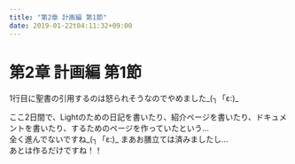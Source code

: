 ```yaml
---
title: "第2章 計画編 第1節"
date: 2019-01-22t04:11:32+09:00
---
```


# 第2章 計画編 第1節
1行目に聖書の引用するのは怒られそうなのでやめました_(┐「ε:)_

ここ2日間で、Lightのための日記を書いたり、紹介ページを書いたり、ドキュメントを書いたり、するためのページを作っていたという...  
全く進んでないですね\_(┐「ε:)\_
まあお膳立ては済みましたし...  
あとは作るだけですね！！
